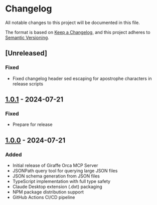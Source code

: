# Changelog

All notable changes to this project will be documented in this file.

The format is based on [Keep a Changelog](https://keepachangelog.com/en/1.0.0/),
and this project adheres to [Semantic Versioning](https://semver.org/spec/v2.0.0.html).

## [Unreleased]

### Fixed
- Fixed changelog header sed escaping for apostrophe characters in release scripts

## [1.0.1] - 2024-07-21

### Fixed
- Prepare for release

[1.0.1]: https://github.com/giraffemedia/orca-mcp/releases/tag/v1.0.1

## [1.0.0] - 2024-07-21

### Added
- Initial release of Giraffe Orca MCP Server
- JSONPath query tool for querying large JSON files
- JSON schema generation from JSON files
- TypeScript implementation with full type safety
- Claude Desktop extension (.dxt) packaging
- NPM package distribution support
- GitHub Actions CI/CD pipeline

[1.0.0]: https://github.com/giraffemedia/orca-mcp/releases/tag/v1.0.0
